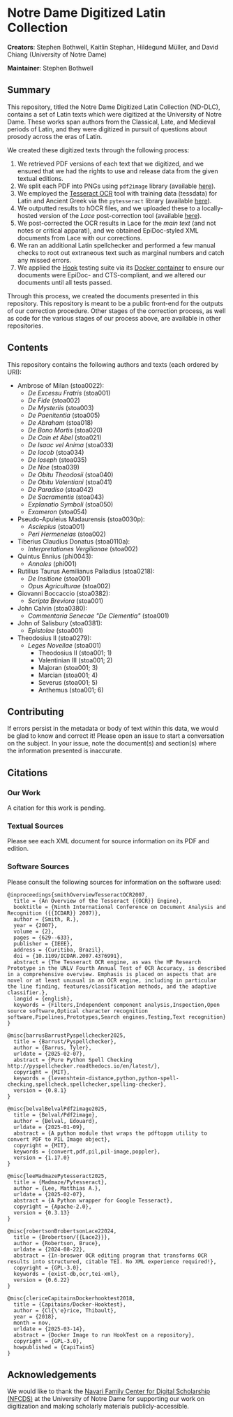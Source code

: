 # Notre Dame Digitized Latin Collection

**Creators**: Stephen Bothwell, Kaitlin Stephan, Hildegund Müller, and David Chiang (University of Notre Dame)

**Maintainer**: Stephen Bothwell

## Summary

This repository, titled the Notre Dame Digitized Latin Collection (ND-DLC), contains a set of Latin texts which were digitized at the University of Notre Dame. 
These works span authors from the Classical, Late, and Medieval periods of Latin, 
and they were digitized in pursuit of questions about prosody across the eras of Latin. 

We created these digitized texts through the following process:
1. We retrieved PDF versions of each text that we digitized, 
and we ensured that we had the rights to use and release data from the given textual editions.
2. We split each PDF into PNGs using `pdf2image` library (available [here](https://github.com/Belval/pdf2image)).
3. We employed the [Tesseract OCR](https://github.com/tesseract-ocr/tesseract) tool with training data (tessdata) for Latin and Ancient Greek via the `pytesseract` library (available [here](https://github.com/madmaze/pytesseract)).
4. We outputted results to hOCR files, and we uploaded these to a locally-hosted version of the 
*Lace* post-correction tool (available [here](https://github.com/brobertson/Lace2)).
5. We post-corrected the OCR results in Lace for the *main text* (and not notes or critical apparati), and we obtained EpiDoc-styled XML documents from Lace with our corrections.
6. We ran an additional Latin spellchecker and performed a few manual checks to root out extraneous text such as marginal numbers and catch any missed errors.
7. We applied the [Hook](https://github.com/Capitains/HookTest) testing suite via its [Docker container](https://github.com/Capitains/docker-hooktest) to ensure our documents were EpiDoc- and CTS-compliant, and we altered our documents until all tests passed.

Through this process, we created the documents presented in this repository. 
This repository is meant to be a public front-end for the outputs of our correction procedure. 
Other stages of the correction process, as well as code for the various stages of our process above, are available in other repositories.

## Contents

This repository contains the following authors and texts (each ordered by URI):
- Ambrose of Milan (stoa0022):
  - *De Excessu Fratris* (stoa001)
  - *De Fide* (stoa002)
  - *De Mysteriis* (stoa003)
  - *De Paenitentia* (stoa005)
  - *De Abraham* (stoa018)
  - *De Bono Mortis* (stoa020)
  - *De Cain et Abel* (stoa021)
  - *De Isaac vel Anima* (stoa033)
  - *De Iacob* (stoa034)
  - *De Ioseph* (stoa035)
  - *De Noe* (stoa039)
  - *De Obitu Theodosii* (stoa040)
  - *De Obitu Valentiani* (stoa041)
  - *De Paradiso* (stoa042)  
  - *De Sacramentis* (stoa043)
  - *Explanatio Symboli* (stoa050)
  - *Exameron* (stoa054)
- Pseudo-Apuleius Madaurensis (stoa0030p):
  - *Asclepius* (stoa001)
  - *Peri Hermeneias* (stoa002)
- Tiberius Claudius Donatus (stoa0110a):
  - *Interpretationes Vergilianae* (stoa002)
- Quintus Ennius (phi0043):
  - *Annales* (phi001)
- Rutilius Taurus Aemilianus Palladius (stoa0218):
  - *De Insitione* (stoa001)
  - *Opus Agriculturae* (stoa002)
- Giovanni Boccaccio (stoa0382):
  - *Scripta Breviora* (stoa001)
- John Calvin (stoa0380):
  - *Commentaria Senecae "De Clementia"* (stoa001)
- John of Salisbury (stoa0381):
  - *Epistolae* (stoa001)
- Theodosius II (stoa0279):
  - *Leges Novellae* (stoa001)
    - Theodosius II (stoa001; 1)
    - Valentinian III (stoa001; 2)
    - Majoran (stoa001; 3)
    - Marcian (stoa001; 4)
    - Severus (stoa001; 5)
    - Anthemus (stoa001; 6)

## Contributing

If errors persist in the metadata or body of text within this data, we would be glad to know and correct it!
Please open an issue to start a conversation on the subject. 
In your issue, note the document(s) and section(s) where the information presented is inaccurate.

## Citations

### Our Work

A citation for this work is pending.

### Textual Sources

Please see each XML document for source information on its PDF and edition.

### Software Sources

Please consult the following sources for information on the software used:

```
@inproceedings{smithOverviewTesseractOCR2007,
  title = {An Overview of the Tesseract {{OCR}} Engine},
  booktitle = {Ninth International Conference on Document Analysis and Recognition ({{ICDAR}} 2007)},
  author = {Smith, R.},
  year = {2007},
  volume = {2},
  pages = {629--633},
  publisher = {IEEE},
  address = {Curitiba, Brazil},
  doi = {10.1109/ICDAR.2007.4376991},
  abstract = {The Tesseract OCR engine, as was the HP Research Prototype in the UNLV Fourth Annual Test of OCR Accuracy, is described in a comprehensive overview. Emphasis is placed on aspects that are novel or at least unusual in an OCR engine, including in particular the line finding, features/classification methods, and the adaptive classifier.},
  langid = {english},
  keywords = {Filters,Independent component analysis,Inspection,Open source software,Optical character recognition software,Pipelines,Prototypes,Search engines,Testing,Text recognition}
}

@misc{barrusBarrustPyspellchecker2025,
  title = {Barrust/Pyspellchecker},
  author = {Barrus, Tyler},
  urldate = {2025-02-07},
  abstract = {Pure Python Spell Checking http://pyspellchecker.readthedocs.io/en/latest/},
  copyright = {MIT},
  keywords = {levenshtein-distance,python,python-spell-checking,spellcheck,spellchecker,spelling-checker},
  version = {0.8.1}
}

@misc{belvalBelvalPdf2image2025,
  title = {Belval/Pdf2image},
  author = {Belval, Edouard},
  urldate = {2025-01-09},
  abstract = {A python module that wraps the pdftoppm utility to convert PDF to PIL Image object},
  copyright = {MIT},
  keywords = {convert,pdf,pil,pil-image,poppler},
  version = {1.17.0}  
}

@misc{leeMadmazePytesseract2025,
  title = {Madmaze/Pytesseract},
  author = {Lee, Matthias A.},
  urldate = {2025-02-07},
  abstract = {A Python wrapper for Google Tesseract},
  copyright = {Apache-2.0},
  version = {0.3.13}
}

@misc{robertsonBrobertsonLace22024,
  title = {Brobertson/{{Lace2}}},
  author = {Robertson, Bruce},
  urldate = {2024-08-22},
  abstract = {In-broswer OCR editing program that transforms OCR results into structured, citable TEI. No XML experience required!},
  copyright = {GPL-3.0},
  keywords = {exist-db,ocr,tei-xml},
  version = {0.6.22}  
}

@misc{clericeCapitainsDockerhooktest2018,
  title = {Capitains/Docker-Hooktest},
  author = {Cl{\'e}rice, Thibault},
  year = {2018},
  month = nov,
  urldate = {2025-03-14},
  abstract = {Docker Image to run HookTest on a repository},
  copyright = {GPL-3.0},
  howpublished = {CapiTainS}
}
```

## Acknowledgements

We would like to thank the [Navari Family Center for Digital Scholarship (NFCDS)](https://cds.library.nd.edu/)
at the University of Notre Dame for supporting our work on 
digitization and making scholarly materials publicly-accessible.
